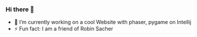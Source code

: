 ### Hi there 👋

- 🔭 I’m currently working on a cool Website with phaser, pygame on Intellij
- ⚡ Fun fact: I am a friend of Robin Sacher

